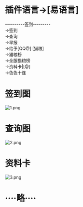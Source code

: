 #  插件语言->[易语言]
----------签到---------<br>
->签到<br>
->查询<br>
->早报<br>
->给予[QQ@] [猫粮]<br>
->猫粮榜<br>
->全服猫粮榜<br>
->资料卡|[@]<br>
->色色十连
# 签到图
![1.png](https://s2.loli.net/2023/09/30/Cw42BUiY91IWqsP.png)
# 查询图
![2.png](https://s2.loli.net/2023/09/30/9Ndf5R3gvJ6MQ1C.png)
# 资料卡
![3.png](https://s2.loli.net/2023/09/30/oGgBtwD3NQvfJI5.png)
# ····略····
